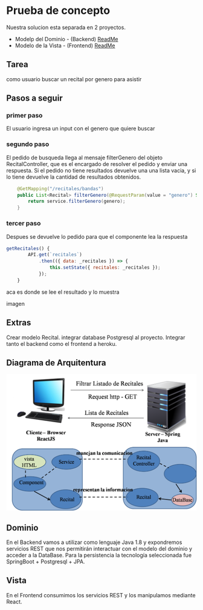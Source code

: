 # Prueba de concepto

Nuestra solucion esta separada en 2 proyectos.
+ Modelp del Dominio - (Backend)  [ReadMe](https://github.com/fuser1988/circuitoDelUnder-Backend/blob/master/README.md)
+ Modelo de la Vista - (Frontend) [ReadMe](https://github.com/fuser1988/circuitoDelUnder-Frontend/blob/master/README.md)

## Tarea

como usuario buscar un recital por genero para asistir

## Pasos a seguir

### primer paso 

El usuario ingresa un input con el genero que quiere buscar

### segundo paso

El pedido de busqueda llega al mensaje filterGenero del objeto RecitalController, que es el encargado de resolver el pedido y enviar una respuesta. Si el pedido no tiene resultados devuelve una una lista vacia, y si lo tiene devuelve la cantidad de resultados obtenidos.

````java
	@GetMapping("/recitales/bandas")
	public List<Recital> filterGenero(@RequestParam(value = "genero") String genero) {
		return service.filterGenero(genero);
	}
````

### tercer paso

Despues se devuelve lo pedido para que el componente lea la respuesta

````javaScript
getRecitales() {
        API.get(`recitales`)
            .then(({ data: _recitales }) => {
                this.setState({ recitales: _recitales });
            });
    }
````
aca es donde se lee el resultado y lo muestra 

imagen

## Extras

 Crear modelo Recital. integrar database Postgresql al proyecto. Integrar tanto el backend como el frontend a heroku.

## Diagrama de Arquitentura

![imagen](diagrama-de-arquitectura.png)

## Dominio
En el Backend vamos a utilizar como lenguaje Java 1.8 y expondremos servicios REST que nos permitirán interactuar con el modelo del dominio y acceder a la DataBase.
Para la persistencia la tecnología seleccionada fue SpringBoot + Postgresql + JPA.

## Vista
En el Frontend consumimos los servicios REST y los manipulamos mediante React.
